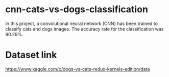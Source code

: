 # cnn-cats-vs-dogs-classification
In this project, a convolutional neural network (CNN) has been trained to classify cats and dogs images. The accuracy rate for the classification was 90.29%.
# Dataset link
https://www.kaggle.com/c/dogs-vs-cats-redux-kernels-edition/data
